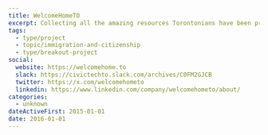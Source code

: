 ```yaml
---
title: WelcomeHomeTO
excerpt: Collecting all the amazing resources Torontonians have been providing our refugee community. Covering Peel, Toronto and York regions.
tags:
  - type/project
  - topic/immigration-and-citizenship
  - type/breakout-project
social:
  website: https://welcomehome.to
  slack: https://civictechto.slack.com/archives/C0FM2GJCB
  twitter: https://x.com/welcomehometo
  linkedin: https://www.linkedin.com/company/welcomehometo/about/
categories:
  - unknown
dateActiveFirst: 2015-01-01
date: 2016-01-01
---
```


